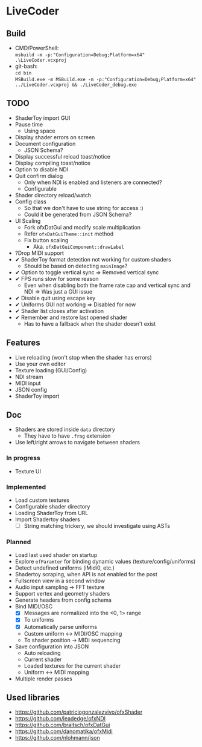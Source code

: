# LiveCoder
## Build
- CMD/PowerShell:  
  `msbuild -m -p:"Configuration=Debug;Platform=x64" .\LiveCoder.vcxproj`
- git-bash:  
  `cd bin`  
  `MSBuild.exe -m MSBuild.exe -m -p:"Configuration=Debug;Platform=x64" ../LiveCoder.vcxproj && ./LiveCoder_debug.exe`

## TODO
- ShaderToy import GUI
- Pause time
  - Using space
- Display shader errors on screen
- Document configuration
  - JSON Schema?
- Display successful reload toast/notice
- Display compiling toast/notice
- Option to disable NDI
- Quit confirm dialog
  - Only when NDI is enabled and listeners are connected?
  - Configurable
- Shader directory reload/watch
- Config class
  - So that we don't have to use string for access :)
  - Could it be generated from JSON Schema?
- UI Scaling
  - Fork ofxDatGui and modify scale multiplication
  - Refer `ofxDatGuiTheme::init` method
  - Fix button scaling
    - Aka. `ofxDatGuiComponent::drawLabel`
- ?Drop MIDI support
- ✔ ShaderToy format detection not working for custom shaders
  - Should be based on detecting `mainImage`?
- ✔ Option to toggle vertical sync
  => Removed vertical sync
- ✔ FPS runs slow for some reason
  - Even when disabling both the frame rate cap and vertical sync and NDI
  => Was just a GUI issue
- ✔ Disable quit using escape key
- ✔ Uniforms GUI not working
  => Disabled for now
- ✔ Shader list closes after activation
- ✔ Remember and restore last opened shader
  - Has to have a fallback when the shader doesn't exist

## Features
- Live reloading (won't stop when the shader has errors)
- Use your own editor
- Texture loading (GUI/Config)
- NDI stream
- MIDI input
- JSON config
- ShaderToy import
## Doc
- Shaders are stored inside `data` directory
  - They have to have `.frag` extension
- Use left/right arrows to navigate between shaders
### In progress
- Texture UI

### Implemented
- Load custom textures
- Configurable shader directory
- Loading ShaderToy from URL
- Import Shadertoy shaders
  - [ ] String matching trickery, we should investigate using ASTs
### Planned
- Load last used shader on startup
- Explore `ofParamter` for binding dynamic values (texture/config/uniforms)
- Detect undefined uniforms (iMidi0, etc.)
- Shadertoy scraping, when API is not enabled for the post
- Fullscreen view in a second window
- Audio input sampling -> FFT texture
- Support vertex and geometry shaders
- Generate headers from config schema
- Bind MIDI/OSC
	- [x] Messages are normalized into the <0, 1> range
	- [x] To uniforms
	- [x] Automatically parse uniforms
	- Custom uniform <-> MIDI/OSC mapping
	- To shader position -> MIDI sequencing
- Save configuration into JSON
  - Auto reloading
  - Current shader
  - Loaded textures for the current shader
  - Uniform <-> MIDI mapping
- Multiple render passes

## Used libraries
- https://github.com/patriciogonzalezvivo/ofxShader
- https://github.com/leadedge/ofxNDI
- https://github.com/braitsch/ofxDatGui
- https://github.com/danomatika/ofxMidi
- https://github.com/nlohmann/json
